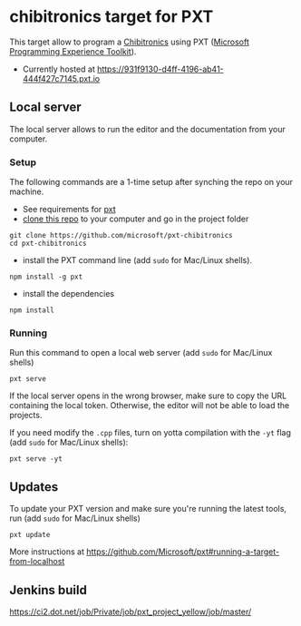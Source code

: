# chibitronics target for PXT

This target allow to program a [Chibitronics](https://www.chibitronics.com/) using 
PXT ([Microsoft Programming Experience Toolkit](https://github.com/Microsoft/pxt)).

* Currently hosted at https://931f9130-d4ff-4196-ab41-444f427c7145.pxt.io

## Local server

The local server allows to run the editor and the documentation from your computer.

### Setup

The following commands are a 1-time setup after synching the repo on your machine.

* See requirements for [pxt](https://github.com/Microsoft/pxt)
* [clone this repo](https://help.github.com/articles/cloning-a-repository/) to your computer and go in the project folder
```
git clone https://github.com/microsoft/pxt-chibitronics
cd pxt-chibitronics
```
* install the PXT command line (add ``sudo`` for Mac/Linux shells).
```
npm install -g pxt
```
* install the dependencies
```
npm install
```

### Running

Run this command to open a local web server (add ``sudo`` for Mac/Linux shells)
```
pxt serve
```
If the local server opens in the wrong browser, make sure to copy the URL containing the local token. 
Otherwise, the editor will not be able to load the projects.

If you need modify the `.cpp` files, turn on yotta compilation with the ``-yt`` flag (add ``sudo`` for Mac/Linux shells):
```
pxt serve -yt
```

## Updates

To update your PXT version and make sure you're running the latest tools, run (add ``sudo`` for Mac/Linux shells)
```
pxt update
```

More instructions at https://github.com/Microsoft/pxt#running-a-target-from-localhost

## Jenkins build
https://ci2.dot.net/job/Private/job/pxt_project_yellow/job/master/
